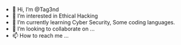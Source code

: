 - 👋 Hi, I’m @Tag3nd
- 👀 I’m interested in Ethical Hacking
- 🌱 I’m currently learning Cyber Security, Some coding languages.
- 💞️ I’m looking to collaborate on ...
- 📫 How to reach me ...

<!---
Hello InternshipStudio,
                        This is my first time using github and doing this fun project i get to learn so many things.

Im not sure how this works but, Task2Report.md is my report of second task and Task3Report and Task3Rec are report of third taask and recording of it.
--->
